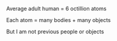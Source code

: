 Average adult human = 6 octillion atoms

Each atom = many bodies + many objects

But I am not previous people or objects
